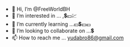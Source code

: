 - 👋 Hi, I’m @FreeWorldBH
- 👀 I’m interested in ... ,💲💴💹
- 🌱 I’m currently learning ...💴💲💴💶
- 💞️ I’m looking to collaborate on ...💲
- 📫 How to reach me ... yudabro86@gmail.com

<!---
FreeWorldBH/FreeWorldBH is a ✨ special ✨ repository because its `README.md` (this file) appears on your GitHub profile.
You can click the Preview link to take a look at your changes.
--->
